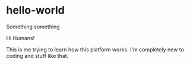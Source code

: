 # hello-world
Something something

Hi Humans!

This is me trying to learn how this platform works. 
I'm completely new to coding and stuff like that. 
